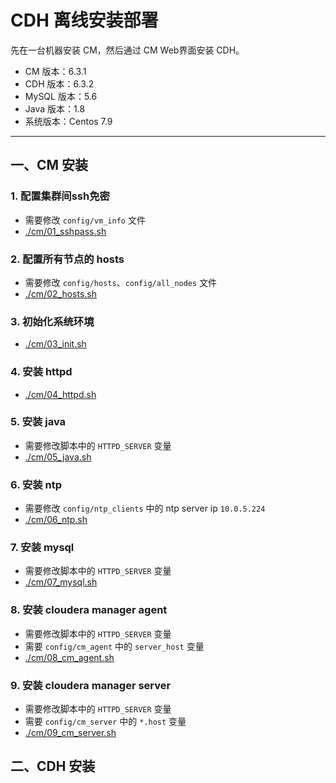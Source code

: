 # CDH 离线安装部署

先在一台机器安装 CM，然后通过 CM Web界面安装 CDH。

- CM 版本：6.3.1
- CDH 版本：6.3.2
- MySQL 版本：5.6
- Java 版本：1.8
- 系统版本：Centos 7.9

*****

## 一、CM 安装

### 1. 配置集群间ssh免密
- 需要修改 `config/vm_info` 文件
- [./cm/01_sshpass.sh](./cm/01_sshpass.sh)

### 2. 配置所有节点的 hosts
- 需要修改 `config/hosts`、`config/all_nodes` 文件
- [./cm/02_hosts.sh](./cm/02_hosts.sh)

### 3. 初始化系统环境
- [./cm/03_init.sh](./cm/03_init.sh)

### 4. 安装 httpd
- [./cm/04_httpd.sh](./cm/04_httpd.sh)

### 5. 安装 java
- 需要修改脚本中的 `HTTPD_SERVER` 变量
- [./cm/05_java.sh](./cm/05_java.sh)

### 6. 安装 ntp
- 需要修改 `config/ntp_clients` 中的 ntp server ip `10.0.5.224`
- [./cm/06_ntp.sh](./cm/06_ntp.sh)

### 7. 安装 mysql
- 需要修改脚本中的 `HTTPD_SERVER` 变量
- [./cm/07_mysql.sh](./cm/07_mysql.sh)

### 8. 安装 cloudera manager agent
- 需要修改脚本中的 `HTTPD_SERVER` 变量
- 需要 `config/cm_agent` 中的 `server_host` 变量
- [./cm/08_cm_agent.sh](./cm/08_cm_agent.sh)

### 9. 安装 cloudera manager server
- 需要修改脚本中的 `HTTPD_SERVER` 变量
- 需要 `config/cm_server` 中的 `*.host` 变量
- [./cm/09_cm_server.sh](./cm/09_cm_server.sh)

## 二、CDH 安装
